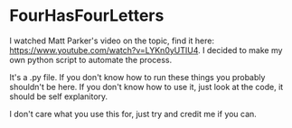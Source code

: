 # FourHasFourLetters
I watched Matt Parker's video on the topic, find it here: https://www.youtube.com/watch?v=LYKn0yUTIU4. I decided to make my own python script to automate the process.

It's a .py file. If you don't know how to run these things you probably shouldn't be here. If you don't know how to use it, just look at the code, it should be self explanitory.

I don't care what you use this for, just try and credit me if you can.
